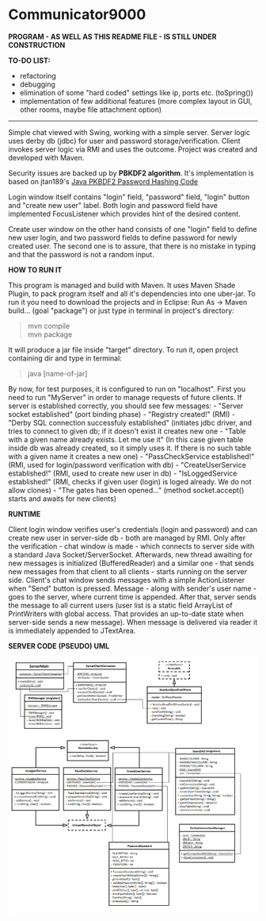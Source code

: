 # Communicator9000
<b>PROGRAM - AS WELL AS THIS README FILE - IS STILL UNDER CONSTRUCTION</b>

<b>TO-DO LIST:</b>
 - refactoring
 - debugging
 - elimination of some "hard coded" settings like ip, ports etc. (toSpring())
 - implementation of few additional features (more complex layout in GUI, other rooms, maybe file attachment option)
 
 <hr>

Simple chat viewed with Swing, working with a simple server. Server logic uses derby db (jdbc) for user and password storage/verification. Client invokes server logic via RMI and uses the outcome. Project was created and developed with Maven.

Security issues are backed up by <b>PBKDF2 algorithm</b>. It's implementation is based on jtan189's <a href="https://gist.github.com/jtan189/3804290">Java PKBDF2 Password Hashing Code</a>

Login window itself contains "login" field, "password" field, "login" button and "create new user" label. Both login and password field have implemented FocusListener which provides hint of the desired content.

Create user window on the other hand consists of one "login" field to define new user login, and two password fields to define password for newly created user. The second one is to assure, that there is no mistake in typing and that the password is not a random input.


 <b>HOW TO RUN IT</b>
 
This program is managed and build with Maven. It uses Maven Shade Plugin, to pack program itself and all it's dependencies into one uber-jar. To run it you need to download the projects and in Eclipse: Run As -> Maven build... (goal "package") or just type in terminal in project's directory:
<blockquote>mvn compile<br>
mvn package</blockquote> 
It will produce a jar file inside "target" directory. To run it, open project containing dir and type in terminal: 
<blockquote>java [name-of-jar]</blockquote>
By now, for test purposes, it is configured to run on "localhost". First you need to run "MyServer" in order to manage requests of future clients. If server is established correctly, you should see few messages:
- "Server socket established" (port binding phase)
- "Registry created!" (RMI)
- "Derby SQL connection successfuly established" (initiates jdbc driver, and tries to connect to given db; if it doesn't exist it creates new one
- "Table with a given name already exists. Let me use it" (In this case given table inside db was already created, so it simply uses it. If there is no such table with a given name it creates a new one)
- "PassCheckService established!" (RMI, used for login/password verification with db)
- "CreateUserService established!" (RMI, used to create new user in db)
- "IsLoggedService established!" (RMI, checks if given user (login) is loged already. We do not allow clones)
- "The gates has been opened..." (method socket.accept() starts and awaits for new clients)

<b>RUNTIME</b>

Client login window verifies user's credentials (login and password) and can create new user in server-side db - both are managed by RMI. Only after the verification - chat window is made - which connects to server side with a standard Java Socket/ServerSocket. Afterwards, new thread awaiting for new messages is initialized (BufferedReader) and a similar one - that sends new messages from that client to all clients - starts running on the server side.
Client's chat window sends messages with a simple ActionListener when "Send" button is pressed. Message - along with sender's user name - goes to the server, where current time is appended. After that, server sends the message to all current users (user list is a static field ArrayList of PrintWriters with global access. That provides an up-to-date state when server-side sends a new message). When message is delivered via reader it is immediately appended to JTextArea.

<b>SERVER CODE (PSEUDO) UML</b>

<img src="https://github.com/Duncol/Communicator9000/blob/master/MyServer-UML.png">
